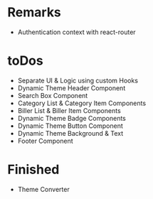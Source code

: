 # Remarks

- Authentication context with react-router

# toDos

- Separate UI & Logic using custom Hooks
- Dynamic Theme Header Component
- Search Box Component
- Category List & Category Item Components
- Biller List & Biller Item Components
- Dynamic Theme Badge Components
- Dynamic Theme Button Component
- Dynamic Theme Background & Text
- Footer Component

# Finished

- Theme Converter